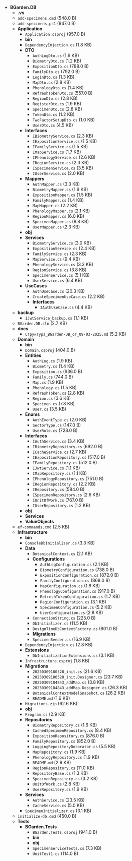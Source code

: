 - **BGarden.DB**
  - **.vs**
  - `add-specimens.cmd` (548.0 B)
  - `add-specimens.ps1` (847.0 B)
  - **Application**
    - `Application.csproj` (957.0 B)
    - **bin**
    - `DependencyInjection.cs` (1.8 KB)
    - **DTO**
      - `AuthLogDto.cs` (1.9 KB)
      - `BiometryDto.cs` (1.2 KB)
      - `ExpositionDto.cs` (788.0 B)
      - `FamilyDto.cs` (792.0 B)
      - `LoginDto.cs` (1.3 KB)
      - `MapDto.cs` (2.8 KB)
      - `PhenologyDto.cs` (1.4 KB)
      - `RefreshTokenDto.cs` (557.0 B)
      - `RegionDto.cs` (2.8 KB)
      - `RegisterDto.cs` (1.9 KB)
      - `SpecimenDto.cs` (2.8 KB)
      - `TokenDto.cs` (1.2 KB)
      - `TwoFactorSetupDto.cs` (1.0 KB)
      - `UserDto.cs` (4.5 KB)
    - **Interfaces**
      - `IBiometryService.cs` (2.3 KB)
      - `IExpositionService.cs` (1.5 KB)
      - `IFamilyService.cs` (1.5 KB)
      - `IMapService.cs` (1.7 KB)
      - `IPhenologyService.cs` (2.6 KB)
      - `IRegionService.cs` (2.3 KB)
      - `ISpecimenService.cs` (3.5 KB)
      - `IUserService.cs` (2.0 KB)
    - **Mappers**
      - `AuthMapper.cs` (3.3 KB)
      - `BiometryMapper.cs` (1.9 KB)
      - `ExpositionMapper.cs` (1.5 KB)
      - `FamilyMapper.cs` (1.4 KB)
      - `MapMapper.cs` (2.2 KB)
      - `PhenologyMapper.cs` (2.1 KB)
      - `RegionMapper.cs` (6.0 KB)
      - `SpecimenMapper.cs` (8.8 KB)
      - `UserMapper.cs` (2.3 KB)
    - **obj**
    - **Services**
      - `BiometryService.cs` (3.0 KB)
      - `ExpositionService.cs` (2.4 KB)
      - `FamilyService.cs` (2.3 KB)
      - `MapService.cs` (9.4 KB)
      - `PhenologyService.cs` (3.3 KB)
      - `RegionService.cs` (3.8 KB)
      - `SpecimenService.cs` (5.1 KB)
      - `UserService.cs` (6.4 KB)
    - **UseCases**
      - `AuthUseCase.cs` (20.3 KB)
      - `CreateSpecimenUseCase.cs` (2.2 KB)
      - **Interfaces**
        - `IAuthUseCase.cs` (4.4 KB)
  - **backup**
    - `IJwtService_backup.cs` (1.1 KB)
  - `BGarden.DB.sln` (2.7 KB)
  - **docs**
    - `Структура_BGarden-DB_от_09-03-2025.md` (5.2 KB)
  - **Domain**
    - **bin**
    - `Domain.csproj` (404.0 B)
    - **Entities**
      - `AuthLog.cs` (1.9 KB)
      - `Biometry.cs` (1.4 KB)
      - `Exposition.cs` (936.0 B)
      - `Family.cs` (744.0 B)
      - `Map.cs` (1.9 KB)
      - `Phenology.cs` (1.5 KB)
      - `RefreshToken.cs` (2.8 KB)
      - `Region.cs` (3.6 KB)
      - `Specimen.cs` (7.8 KB)
      - `User.cs` (3.5 KB)
    - **Enums**
      - `AuthEventType.cs` (2.0 KB)
      - `SectorType.cs` (147.0 B)
      - `UserRole.cs` (728.0 B)
    - **Interfaces**
      - `IAuthService.cs` (3.4 KB)
      - `IBiometryRepository.cs` (692.0 B)
      - `ICacheService.cs` (2.7 KB)
      - `IExpositionRepository.cs` (517.0 B)
      - `IFamilyRepository.cs` (512.0 B)
      - `IJwtService.cs` (1.1 KB)
      - `IMapRepository.cs` (1.1 KB)
      - `IPhenologyRepository.cs` (751.0 B)
      - `IRegionRepository.cs` (2.2 KB)
      - `IRepository.cs` (584.0 B)
      - `ISpecimenRepository.cs` (2.6 KB)
      - `IUnitOfWork.cs` (767.0 B)
      - `IUserRepository.cs` (1.2 KB)
    - **obj**
    - **Services**
    - **ValueObjects**
  - `ef-commands.cmd` (2.5 KB)
  - **Infrastructure**
    - **bin**
    - `ConsoleDbInitializer.cs` (3.3 KB)
    - **Data**
      - `BotanicalContext.cs` (2.1 KB)
      - **Configurations**
        - `AuthLogConfiguration.cs` (2.1 KB)
        - `BiometryConfiguration.cs` (738.0 B)
        - `ExpositionConfiguration.cs` (872.0 B)
        - `FamilyConfiguration.cs` (868.0 B)
        - `MapConfiguration.cs` (1.6 KB)
        - `PhenologyConfiguration.cs` (917.0 B)
        - `RefreshTokenConfiguration.cs` (1.7 KB)
        - `RegionConfiguration.cs` (3.1 KB)
        - `SpecimenConfiguration.cs` (5.2 KB)
        - `UserConfiguration.cs` (2.8 KB)
      - `ConnectionString.cs` (225.0 B)
      - `DbInitializer.cs` (11.5 KB)
      - `DesignTimeDbContextFactory.cs` (601.0 B)
      - **Migrations**
      - `SpecimenSeeder.cs` (16.9 KB)
    - `DependencyInjection.cs` (2.8 KB)
    - **Extensions**
      - `DbInitializationExtensions.cs` (3.1 KB)
    - `Infrastructure.csproj` (1.8 KB)
    - **Migrations**
      - `20250309180328_init.cs` (21.6 KB)
      - `20250309180328_init.Designer.cs` (23.7 KB)
      - `20250309184843_addMap.cs` (3.8 KB)
      - `20250309184843_addMap.Designer.cs` (26.3 KB)
      - `BotanicalContextModelSnapshot.cs` (26.2 KB)
      - `README.md` (1.6 KB)
    - `Migrations.zip` (62.6 KB)
    - **obj**
    - `Program.cs` (2.9 KB)
    - **Repositories**
      - `BiometryRepository.cs` (1.6 KB)
      - `CachedSpecimenRepository.cs` (8.4 KB)
      - `ExpositionRepository.cs` (876.0 B)
      - `FamilyRepository.cs` (852.0 B)
      - `LoggingRepositoryDecorator.cs` (5.5 KB)
      - `MapRepository.cs` (1.9 KB)
      - `PhenologyRepository.cs` (1.9 KB)
      - `README.md` (2.9 KB)
      - `RegionRepository.cs` (11.0 KB)
      - `RepositoryBase.cs` (1.3 KB)
      - `SpecimenRepository.cs` (3.2 KB)
      - `UnitOfWork.cs` (2.8 KB)
      - `UserRepository.cs` (1.9 KB)
    - **Services**
      - `AuthService.cs` (23.5 KB)
      - `CacheService.cs` (5.0 KB)
    - `SpecimenInitializer.cs` (3.1 KB)
  - `initialize-db.cmd` (450.0 B)
  - **Tests**
    - **BGarden.Tests**
      - `BGarden.Tests.csproj` (941.0 B)
      - **bin**
      - **obj**
      - `SpecimenServiceTests.cs` (7.3 KB)
      - `UnitTest1.cs` (114.0 B)
